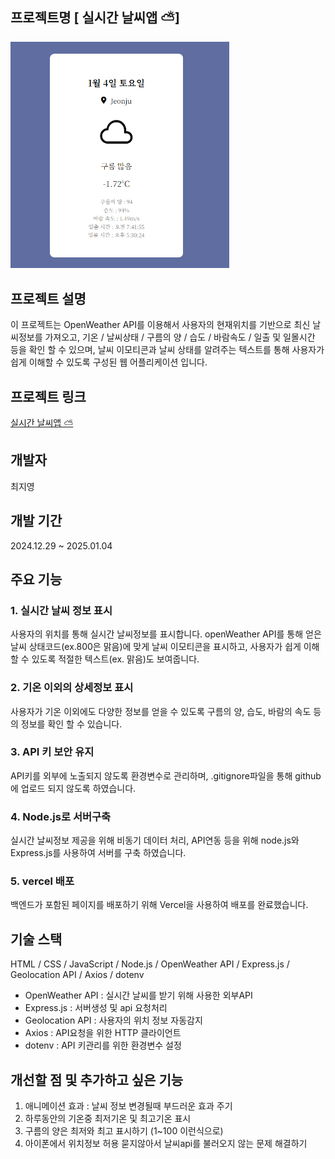 
## 프로젝트명 [ 실시간 날씨앱 ⛅]
<div>
  <img src="images/img.PNG" width="350"/>
</div>

## 프로젝트 설명
이 프로젝트는 OpenWeather API를 이용해서 사용자의 현재위치를 기반으로 최신 날씨정보를 가져오고, 기온 / 날씨상태 / 구름의 양 / 습도 / 바람속도 / 일출 및 일몰시간 등을 확인 할 수 있으며, 날씨 이모티콘과 날씨 상태를 알려주는 텍스트를 통해 사용자가 쉽게 이해할 수 있도록 구성된 웹 어플리케이션 입니다.

## 프로젝트 링크
[ 실시간 날씨앱 ⛅](https://weather-project-peach-xi.vercel.app/)

## 개발자
최지영

## 개발 기간
2024.12.29 ~ 2025.01.04

## 주요 기능
### 1. 실시간 날씨 정보 표시
사용자의 위치를 통해 실시간 날씨정보를 표시합니다. openWeather API를 통해 얻은 날씨 상태코드(ex.800은 맑음)에 맞게 날씨 이모티콘을 표시하고, 사용자가 쉽게 이해할 수 있도록 적절한 텍스트(ex. 맑음)도 보여줍니다.

### 2. 기온 이외의 상세정보 표시
사용자가 기온 이외에도 다양한 정보를 얻을 수 있도록 구름의 양, 습도, 바람의 속도 등의 정보를 확인 할 수 있습니다.

### 3. API 키 보안 유지
API키를 외부에 노출되지 않도록 환경변수로 관리하며, .gitignore파일을 통해 github에 업로드 되지 않도록 하였습니다.

### 4. Node.js로 서버구축
실시간 날씨정보 제공을 위해 비동기 데이터 처리, API연동 등을 위해 node.js와 Express.js를 사용하여 서버를 구축 하였습니다.

### 5. vercel 배포
백엔드가 포함된 페이지를 배포하기 위해 Vercel을 사용하여 배포를 완료했습니다.

## 기술 스택
HTML / CSS / JavaScript / Node.js / OpenWeather API / Express.js / Geolocation API / Axios / dotenv
* OpenWeather API : 실시간 날씨를 받기 위해 사용한 외부API
* Express.js : 서버생성 및 api 요청처리
* Geolocation API : 사용자의 위치 정보 자동감지
* Axios : API요청을 위한 HTTP 클라이언트
* dotenv : API 키관리를 위한 환경변수 설정

## 개선할 점 및 추가하고 싶은 기능
1. 애니메이션 효과 : 날씨 정보 변경될때 부드러운 효과 주기
2. 하루동안의 기온중 최저기온 및 최고기온 표시
3. 구름의 양은 최저와 최고 표시하기 (1~100 이런식으로)
4. 아이폰에서 위치정보 허용 묻지않아서 날씨api를 불러오지 않는 문제 해결하기
